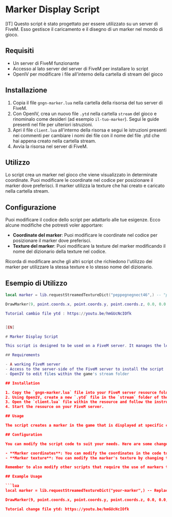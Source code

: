 # Marker Display Script

[IT]
Questo script è stato progettato per essere utilizzato su un server di FiveM. Esso gestisce il caricamento e il disegno di un marker nel mondo di gioco.

## Requisiti

- Un server di FiveM funzionante
- Accesso al lato server del server di FiveM per installare lo script
- OpenIV per modificare i file all'interno della cartella di stream del gioco

## Installazione

1. Copia il file `gngn-marker.lua` nella cartella della risorsa del tuo server di FiveM.
2. Con OpenIV, crea un nuovo file `.ytd` nella cartella `stream` del gioco e rinominalo come desideri (ad esempio `il-tuo-marker`). Segui le guide presenti nel file per ulteriori istruzioni.
3. Apri il file `client.lua` all'interno della risorsa e segui le istruzioni presenti nei commenti per cambiare i nomi dei file con il nome del file .ytd che hai appena creato nella cartella stream.
4. Avvia la risorsa nel server di FiveM.

## Utilizzo

Lo script crea un marker nel gioco che viene visualizzato in determinate coordinate. Puoi modificare le coordinate nel codice per posizionare il marker dove preferisci. Il marker utilizza la texture che hai creato e caricato nella cartella stream.

## Configurazione

Puoi modificare il codice dello script per adattarlo alle tue esigenze. Ecco alcune modifiche che potresti voler apportare:

- **Coordinate del marker**: Puoi modificare le coordinate nel codice per posizionare il marker dove preferisci.
- **Texture del marker**: Puoi modificare la texture del marker modificando il nome del dizionario della texture nel codice.

Ricorda di modificare anche gli altri script che richiedono l'utilizzo dei marker per utilizzare la stessa texture e lo stesso nome del dizionario.

## Esempio di Utilizzo

```lua
local marker = lib.requestStreamedTextureDict("peppegnegnect46",) -- "peppegnegnect46" lo dovete sostituire con il nome del vostro file .ytd per i marker

DrawMarker(9, point.coords.x, point.coords.y, point.coords.z, 0.0, 0.0, 0.0, 90.0, 0.0, 0.0, 0.3, 0.2, 0.15, 30, 150, 30, 222, false, false, 0, true, marker, "peppegnegnect46", false) -- "peppegnegnect46" lo dovete sostituire con la texture che volete usare

Tutorial cambio file ytd : https://youtu.be/hmGUcNcIOfk


[EN]

# Marker Display Script

This script is designed to be used on a FiveM server. It manages the loading and drawing of a marker in the game world.

## Requirements

- A working FiveM server
- Access to the server-side of the FiveM server to install the script
- OpenIV to edit files within the game's stream folder

## Installation

1. Copy the `gngn-marker.lua` file into your FiveM server resource folder.
2. Using OpenIV, create a new `.ytd` file in the `stream` folder of the game and rename it as desired (for example, `your-marker`). Follow the instructions provided in the file for further guidance.
3. Open the `client.lua` file within the resource and follow the instructions in the comments to change the file names to match the name of the .ytd file you just created in the stream folder.
4. Start the resource on your FiveM server.

## Usage

The script creates a marker in the game that is displayed at specific coordinates. You can modify the coordinates in the code to place the marker wherever you prefer. The marker uses the texture you created and loaded into the stream folder.

## Configuration

You can modify the script code to suit your needs. Here are some changes you may want to make:

- **Marker coordinates**: You can modify the coordinates in the code to place the marker wherever you prefer.
- **Marker texture**: You can modify the marker's texture by changing the name of the texture dictionary in the code.

Remember to also modify other scripts that require the use of markers to use the same texture and dictionary name.

## Example Usage

```lua
local marker = lib.requestStreamedTextureDict("your-marker",) -- Replace "your-marker" with the name of your .ytd file for the markers

DrawMarker(9, point.coords.x, point.coords.y, point.coords.z, 0.0, 0.0, 0.0, 90.0, 0.0, 0.0, 0.3, 0.2, 0.15, 30, 150, 30, 222, false, false, 0, true, marker, "your-marker", false) -- Replace "your-marker" with the texture you want to use

Tutorial change file ytd: https://youtu.be/hmGUcNcIOfk